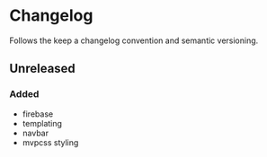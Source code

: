 # Changelog

Follows the keep a changelog convention and semantic versioning.

## Unreleased
### Added
- firebase
- templating
- navbar
- mvpcss styling
